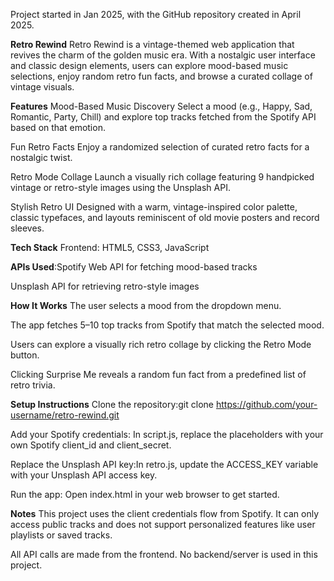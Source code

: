 
Project started in Jan 2025, with the GitHub repository created in April 2025.

**Retro Rewind**
Retro Rewind is a vintage-themed web application that revives the charm of the golden music era. With a nostalgic user interface and classic design elements, users can explore mood-based music selections, enjoy random retro fun facts, and browse a curated collage of vintage visuals.


**Features**
Mood-Based Music Discovery
Select a mood (e.g., Happy, Sad, Romantic, Party, Chill) and explore top tracks fetched from the Spotify API based on that emotion.

 Fun Retro Facts
Enjoy a randomized selection of curated retro facts for a nostalgic twist.

 Retro Mode Collage
Launch a visually rich collage featuring 9 handpicked vintage or retro-style images using the Unsplash API.

 Stylish Retro UI
Designed with a warm, vintage-inspired color palette, classic typefaces, and layouts reminiscent of old movie posters and record sleeves.


**Tech Stack**
Frontend: HTML5, CSS3, JavaScript

**APIs Used**:Spotify Web API for fetching mood-based tracks

Unsplash API for retrieving retro-style images


**How It Works**
The user selects a mood from the dropdown menu.

The app fetches 5–10 top tracks from Spotify that match the selected mood.

Users can explore a visually rich retro collage by clicking the Retro Mode button.

Clicking Surprise Me reveals a random fun fact from a predefined list of retro trivia.



**Setup Instructions**
Clone the repository:git clone https://github.com/your-username/retro-rewind.git

Add your Spotify credentials: In script.js, replace the placeholders with your own Spotify client_id and client_secret.

Replace the Unsplash API key:In retro.js, update the ACCESS_KEY variable with your Unsplash API access key.

Run the app:
Open index.html in your web browser to get started.



**Notes**
This project uses the client credentials flow from Spotify. It can only access public tracks and does not support personalized features like user playlists or saved tracks.

All API calls are made from the frontend. No backend/server is used in this project.








